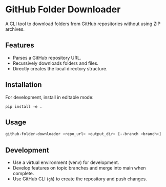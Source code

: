 # GitHub Folder Downloader

A CLI tool to download folders from GitHub repositories without using ZIP archives.

## Features

- Parses a GitHub repository URL.
- Recursively downloads folders and files.
- Directly creates the local directory structure.

## Installation

For development, install in editable mode:
```
pip install -e .
```

## Usage

```bash
github-folder-downloader <repo_url> <output_dir> [--branch <branch>]
```

## Development

- Use a virtual environment (venv) for development.
- Develop features on topic branches and merge into main when complete.
- Use GitHub CLI (`gh`) to create the repository and push changes.